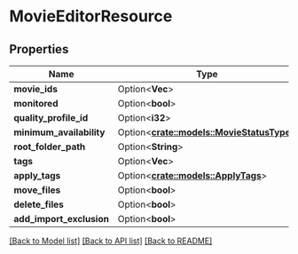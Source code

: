 # MovieEditorResource

## Properties

Name | Type | Description | Notes
------------ | ------------- | ------------- | -------------
**movie_ids** | Option<**Vec<i32>**> |  | [optional]
**monitored** | Option<**bool**> |  | [optional]
**quality_profile_id** | Option<**i32**> |  | [optional]
**minimum_availability** | Option<[**crate::models::MovieStatusType**](MovieStatusType.md)> |  | [optional]
**root_folder_path** | Option<**String**> |  | [optional]
**tags** | Option<**Vec<i32>**> |  | [optional]
**apply_tags** | Option<[**crate::models::ApplyTags**](ApplyTags.md)> |  | [optional]
**move_files** | Option<**bool**> |  | [optional]
**delete_files** | Option<**bool**> |  | [optional]
**add_import_exclusion** | Option<**bool**> |  | [optional]

[[Back to Model list]](../README.md#documentation-for-models) [[Back to API list]](../README.md#documentation-for-api-endpoints) [[Back to README]](../README.md)


